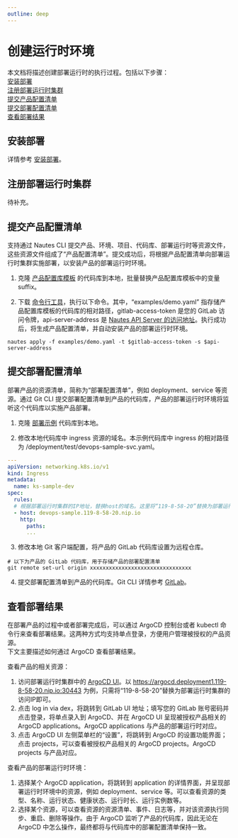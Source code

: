```yaml
---
outline: deep
---
```

# 创建运行时环境

本文档将描述创建部署运行时的执行过程。包括以下步骤：  
[安装部署](#安装部署)  
[注册部署运行时集群](#注册部署运行时集群)  
[提交产品配置清单](#提交产品配置清单)  
[提交部署配置清单](#提交部署配置清单)  
[查看部署结果](#查看部署结果)

## 安装部署

详情参考 [安装部署](quickstart-03.md)。

## 注册部署运行时集群

待补充。

## 提交产品配置清单
支持通过 Nautes CLI 提交产品、环境、项目、代码库、部署运行时等资源文件，这些资源文件组成了“产品配置清单”。提交成功后，将根据产品配置清单向部署运行时集群实施部署，以安装产品的部署运行时环境。

1. 克隆 [产品配置库模板](https://gitlab.bluzin.io/nautes-labs/cli.git) 的代码库到本地，批量替换产品配置库模板中的变量 suffix。

2. 下载 [命令行工具](https://gitlab.bluzin.io/nautes-labs/cli.git)，执行以下命令。其中，“examples/demo.yaml” 指存储产品配置库模板的代码库的相对路径，gitlab-access-token 是您的 GitLab 访问令牌，api-server-address 是 [Nautes API Server 的访问地址](quickstart-03.md#查看组件信息)。执行成功后，将生成产品配置清单，并自动安装产品的部署运行时环境。
```Shell
nautes apply -f examples/demo.yaml -t $gitlab-access-token -s $api-server-address
```

## 提交部署配置清单
部署产品的资源清单，简称为“部署配置清单”，例如 deployment、service 等资源。通过 Git CLI 提交部署配置清单到产品的代码库，产品的部署运行时环境将监听这个代码库以实施产品部署。

1. 克隆 [部署示例](https://github.com/liujunhong5891/demo-user-deployments) 代码库到本地。

2. 修改本地代码库中 ingress 资源的域名。本示例代码库中 ingress 的相对路径为 /deployment/test/devops-sample-svc.yaml。
```yaml
---
apiVersion: networking.k8s.io/v1
kind: Ingress
metadata:
  name: ks-sample-dev
spec:
  rules:
  # 根据部署运行时集群的IP地址，替换host的域名。这里将“119-8-58-20”替换为部署运行时集群的访问IP即可
  - host: devops-sample.119-8-58-20.nip.io
    http:
      paths:
      ...
```

3. 修改本地 Git 客户端配置，将产品的 GitLab 代码库设置为远程仓库。
```Shell
# 以下为产品的 GitLab 代码库，用于存储产品的部署配置清单
git remote set-url origin xxxxxxxxxxxxxxxxxxxxxxxxxxxxxxxx
```

4. 提交部署配置清单到产品的代码库。Git CLI 详情参考 [GitLab](https://docs.gitlab.com/ee/tutorials/make_your_first_git_commit.html)。


## 查看部署结果
在部署产品的过程中或者部署完成后，可以通过 ArgoCD 控制台或者 kubectl 命令行来查看部署结果。这两种方式均支持单点登录，方便用户管理被授权的产品资源。  
下文主要描述如何通过 ArgoCD 查看部署结果。

查看产品的相关资源：
1. 访问部署运行时集群中的 [ArgoCD UI](quickstart-03.md#查看组件信息)。以 https://argocd.deployment1.119-8-58-20.nip.io:30443 为例，只需将“119-8-58-20”替换为部署运行时集群的访问IP即可。
2. 点击 log in via dex，将跳转到 GitLab UI 地址；填写您的 GitLab 账号密码并点击登录，将单点录入到 ArgoCD、并在 ArgoCD UI 呈现被授权产品相关的 ArgoCD applications。ArgoCD applications 与产品的部署运行时对应。
3. 点击 ArgoCD UI 左侧菜单栏的“设置”，将跳转到 ArgoCD 的设置功能界面；点击 projects，可以查看被授权产品相关的 ArgoCD projects。ArgoCD projects 与产品对应。

查看产品的部署运行时环境：
1. 选择某个 ArgoCD application，将跳转到 application 的详情界面，并呈现部署运行时环境中的资源，例如 deployment、service 等。可以查看资源的类型、名称、运行状态、健康状态、运行时长、运行实例数等。
2. 选择某个资源，可以查看资源的资源清单、事件、日志等，并对该资源执行同步、重启、删除等操作。由于 ArgoCD 监听了产品的代码库，因此无论在 ArgoCD 中怎么操作，最终都将与代码库中的部署配置清单保持一致。